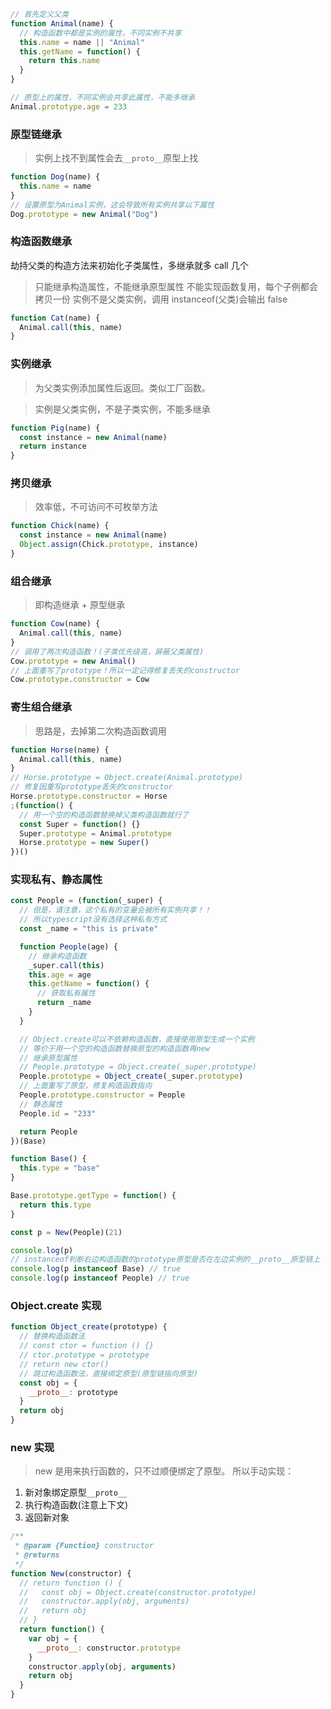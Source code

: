 ```js
// 首先定义父类
function Animal(name) {
  // 构造函数中都是实例的属性，不同实例不共享
  this.name = name || "Animal"
  this.getName = function() {
    return this.name
  }
}

// 原型上的属性，不同实例会共享此属性，不能多继承
Animal.prototype.age = 233
```

### 原型链继承

> 实例上找不到属性会去`__proto__`原型上找

```js
function Dog(name) {
  this.name = name
}
// 设置原型为Animal实例，这会导致所有实例共享以下属性
Dog.prototype = new Animal("Dog")
```

### 构造函数继承

劫持父类的构造方法来初始化子类属性，多继承就多 call 几个

> 只能继承构造属性，不能继承原型属性
> 不能实现函数复用，每个子例都会拷贝一份
> 实例不是父类实例，调用 instanceof(父类)会输出 false

```js
function Cat(name) {
  Animal.call(this, name)
}
```

### 实例继承

> 为父类实例添加属性后返回。类似工厂函数。

> 实例是父类实例，不是子类实例，不能多继承

```js
function Pig(name) {
  const instance = new Animal(name)
  return instance
}
```

### 拷贝继承

> 效率低，不可访问不可枚举方法

```js
function Chick(name) {
  const instance = new Animal(name)
  Object.assign(Chick.prototype, instance)
}
```

### 组合继承

> 即构造继承 + 原型继承

```js
function Cow(name) {
  Animal.call(this, name)
}
// 调用了两次构造函数！(子类优先级高，屏蔽父类属性)
Cow.prototype = new Animal()
// 上面重写了prototype！所以一定记得修复丢失的constructor
Cow.prototype.constructor = Cow
```

### 寄生组合继承

> 思路是，去掉第二次构造函数调用

```js
function Horse(name) {
  Animal.call(this, name)
}
// Horse.prototype = Object.create(Animal.prototype)
// 修复因重写prototype丢失的constructor
Horse.prototype.constructor = Horse
;(function() {
  // 用一个空的构造函数替换掉父类构造函数就行了
  const Super = function() {}
  Super.prototype = Animal.prototype
  Horse.prototype = new Super()
})()
```

### 实现私有、静态属性

```js
const People = (function(_super) {
  // 但是，请注意，这个私有的变量会被所有实例共享！！
  // 所以typescript没有选择这种私有方式
  const _name = "this is private"

  function People(age) {
    // 继承构造函数
    _super.call(this)
    this.age = age
    this.getName = function() {
      // 获取私有属性
      return _name
    }
  }

  // Object.create可以不依赖构造函数，直接使用原型生成一个实例
  // 等价于用一个空的构造函数替换原型的构造函数再new
  // 继承原型属性
  // People.prototype = Object.create(_super.prototype)
  People.prototype = Object_create(_super.prototype)
  // 上面重写了原型，修复构造函数指向
  People.prototype.constructor = People
  // 静态属性
  People.id = "233"

  return People
})(Base)

function Base() {
  this.type = "base"
}

Base.prototype.getType = function() {
  return this.type
}

const p = New(People)(21)

console.log(p)
// instanceof判断右边构造函数的prototype原型是否在左边实例的__proto__原型链上
console.log(p instanceof Base) // true
console.log(p instanceof People) // true
```

### Object.create 实现

```js
function Object_create(prototype) {
  // 替换构造函数法
  // const ctor = function () {}
  // ctor.prototype = prototype
  // return new ctor()
  // 跳过构造函数法，直接绑定原型(原型链指向原型)
  const obj = {
    __proto__: prototype
  }
  return obj
}
```

### new 实现

> new 是用来执行函数的，只不过顺便绑定了原型。
> 所以手动实现：

1. 新对象绑定原型`__proto__`
2. 执行构造函数(注意上下文)
3. 返回新对象

```js
/**
 * @param {Function} constructor
 * @returns
 */
function New(constructor) {
  // return function () {
  //   const obj = Object.create(constructor.prototype)
  //   constructor.apply(obj, arguments)
  //   return obj
  // }
  return function() {
    var obj = {
      __proto__: constructor.prototype
    }
    constructor.apply(obj, arguments)
    return obj
  }
}
```
